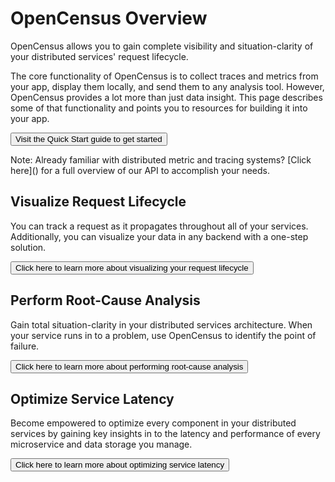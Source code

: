 # OpenCensus Overview
OpenCensus allows you to gain complete visibility and situation-clarity of your distributed services' request lifecycle.

The core functionality of OpenCensus is to collect traces and metrics from your app, display them locally, and send them to any analysis tool. However, OpenCensus provides a lot more than just data insight. This page describes some of that functionality and points you to resources for building it into your app.

[<button class="button">Visit the Quick Start guide to get started</button>](/webpage-url)

<div class="note">Note: Already familiar with distributed metric and tracing systems? [Click here]() for a full overview of our API to accomplish your needs.</div>

## Visualize Request Lifecycle
You can track a request as it propagates throughout all of your services. Additionally, you can visualize your data in any backend with a one-step solution.

[<button class="button">Click here to learn more about visualizing your request lifecycle</button>](/webpage-url)

## Perform Root-Cause Analysis
Gain total situation-clarity in your distributed services architecture. When your service runs in to a problem, use OpenCensus to identify the point of failure.

[<button class="button">Click here to learn more about performing root-cause analysis</button>](/webpage-url)

## Optimize Service Latency
Become empowered to optimize every component in your distributed services by gaining key insights in to the latency and performance of every microservice and data storage you manage.

[<button class="button">Click here to learn more about optimizing service latency</button>](/webpage-url)
